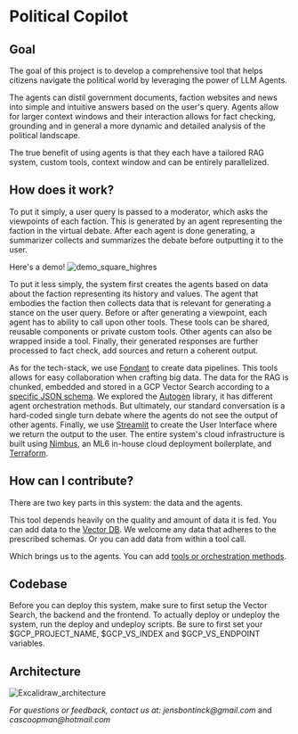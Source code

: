 # Political Copilot
## Goal
The goal of this project is to develop a comprehensive tool that helps citizens navigate the political world by leveraging the power of LLM Agents.

The agents can distil government documents, faction websites and news into simple and intuitive answers based on the user's query. Agents allow for larger context windows and their interaction allows for fact checking, grounding and in general a more dynamic and detailed analysis of the political landscape.

The true benefit of using agents is that they each have a tailored RAG system, custom tools, context window and can be entirely parallelized.

## How does it work?
To put it simply, a user query is passed to a moderator, which asks the viewpoints of each faction. This is generated by an agent representing the faction in the virtual debate. After each agent is done generating, a summarizer collects and summarizes the debate before outputting it to the user. 

Here's a demo!
![demo_square_highres](https://github.com/jBontinck/political_copilot/assets/58267444/fbee7c7b-4cd6-45dc-b0e3-a37f97fb3f3e)


To put it less simply, the system first creates the agents based on data about the faction representing its history and values. The agent that embodies the faction then collects data that is relevant for generating a stance on the user query. Before or after generating a viewpoint, each agent has to ability to call upon other tools. These tools can be shared, reusable components or private custom tools. Other agents can also be wrapped inside a tool. Finally, their generated responses are further processed to fact check, add sources and return a coherent output.

As for the tech-stack, we use [Fondant](https://fondant.ai/en/latest/) to create data pipelines. This tools allows for easy collaboration when crafting big data. The data for the RAG is chunked, embedded and stored in a GCP Vector Search according to a [specific JSON schema](https://cloud.google.com/vertex-ai/docs/vector-search/setup/format-structure#input_data_storage_and_file_organization). We explored the [Autogen](https://github.com/microsoft/autogen/tree/main) library, it has different agent orchestration methods. But ultimately, our standard conversation is a hard-coded single turn debate where the agents do not see the output of other agents. Finally, we use [Streamlit](https://github.com/streamlit/streamlit) to create the User Interface where we return the output to the user. The entire system's cloud infrastructure is built using [Nimbus](https://www.ml6.eu/domains/infrastructure), an ML6 in-house cloud deployment boilerplate, and [Terraform](https://www.terraform.io/).

## How can I contribute?
There are two key parts in this system: the data and the agents. 

This tool depends heavily on the quality and amount of data it is fed. You can add data to the [Vector DB](https://github.com/jBontinck/political_copilot/tree/main/src/pipelines). We welcome any data that adheres to the prescribed schemas. Or you can add data from within a tool call.

Which brings us to the agents. You can add [tools or orchestration methods](https://github.com/jBontinck/political_copilot/tree/main/src/backend/src).

## Codebase
Before you can deploy this system, make sure to first setup the Vector Search, the backend and the frontend. To actually deploy or undeploy the system, run the deploy and undeploy scripts. Be sure to first set your $GCP_PROJECT_NAME, $GCP_VS_INDEX and $GCP_VS_ENDPOINT variables.

## Architecture
![Excalidraw_architecture](https://github.com/jBontinck/political_copilot/assets/58267444/8e5fc87c-b1d8-4ef1-b46d-137459250cb1)

_For questions or feedback, contact us at:_
_jensbontinck@gmail.com_ and
_cascoopman@hotmail.com_
